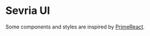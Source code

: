 # Sevria UI

Some components and styles are inspired by [PrimeReact](https://github.com/primefaces/primereact).
